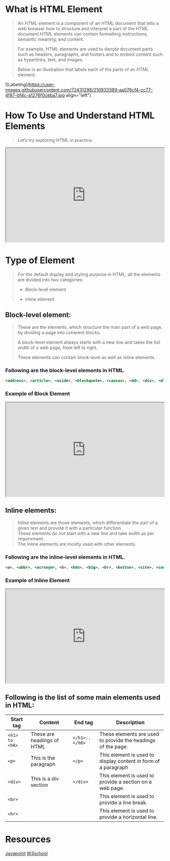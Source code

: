 # What is HTML Element

> An HTML element is a component of an HTML document that tells a web browser how to structure and interpret a part of the HTML document.HTML elements can contain formatting instructions, semantic meaning, and content.
> 
> For example, HTML elements are used to denote document parts such as headers, paragraphs, and footers and to embed content such as hyperlinks, text, and images.
> 
> Below is an illustration that labels each of the parts of an HTML element:

![Labeling](https://user-images.githubusercontent.com/72431298/210933389-aa076cf4-cc77-4f87-bf4c-a1276f0ceba7.jpg align="left")

# How To Use and Understand HTML Elements

> Let’s try exploring HTML in practice.

<iframe height="300" style="width:100%" src="https://codepen.io/ZuberUstad/embed/RwBoZEq?default-tab=html%2Cresult">
  See the Pen <a href="https://codepen.io/ZuberUstad/pen/RwBoZEq">
  HTML ELements</a> by Zuber Ustad (<a href="https://codepen.io/ZuberUstad">@ZuberUstad</a>)
  on <a href="https://codepen.io">CodePen</a>.
</iframe>

# Type of Element

> For the default display and styling purpose in HTML, all the elements are divided into two categories:
> 
> * Block-level element
>     
> * Inline element
>     

## Block-level element:

> These are the elements, which structure the main part of a web page, by dividing a page into coherent blocks.
> 
> A block-level element always starts with a new line and takes the full width of a web page, from left to right.
> 
> These elements can contain block-level as well as inline elements.

### Following are the block-level elements in HTML.

```xml
<address>, <article>, <aside>, <blockquote>, <canvas>, <dd>, <div>, <dl>, <dt>, <fieldset>, <figcaption>, <figure>, <footer>, <form>, <h1>-<h6>, <header>, <hr>, <li>, <main>, <nav>, <noscript>, <ol>, <output>, <p>, <pre>, <section>, <table>, <tfoot>, <ul> and <video>
```

### Example of Block Element

<iframe height="300" style="width:100%" src="https://codepen.io/ZuberUstad/embed/mdjOMNo?default-tab=html%2Cresult">
  See the Pen <a href="https://codepen.io/ZuberUstad/pen/mdjOMNo">
  Block Element</a> by Zuber Ustad (<a href="https://codepen.io/ZuberUstad">@ZuberUstad</a>)
  on <a href="https://codepen.io">CodePen</a>.
</iframe>

## Inline elements:

> Inline elements are those elements, which differentiate the part of a given text and provide it with a particular function.  
> These elements do not start with a new line and take width as per requirement.  
> The Inline elements are mostly used with other elements.

### Following are the inline-level elements in HTML.

```xml
<a>, <abbr>, <acronym>, <b>, <bdo>, <big>, <br>, <button>, <cite>, <code>, <dfn>, <em>, <i>, <img>, <input>, <kbd>, <label>, <map>, <object>, <q>, <samp>, <script>, <select>, <small>, <span>, <strong>, <sub>, <sup>, <textarea>, <time>, <tt>, <var>.
```

### Example of Inline Element

<iframe height="300" style="width:100%" src="https://codepen.io/ZuberUstad/embed/mdjOBbo?default-tab=html%2Cresult">
  See the Pen <a href="https://codepen.io/ZuberUstad/pen/mdjOBbo">
  Untitled</a> by Zuber Ustad (<a href="https://codepen.io/ZuberUstad">@ZuberUstad</a>)
  on <a href="https://codepen.io">CodePen</a>.
</iframe>

## Following is the list of some main elements used in HTML:

| Start tag | Content | End tag | Description |
| --- | --- | --- | --- |
| `<h1> to <h6>` | These are headings of HTML | `</h1>..</h6>` | These elements are used to provide the headings of the page. |
| `<p>` | This is the paragraph | `</p>` | This element is used to display content in form of a paragraph |
| `<div>` | This is a div section | `</div>` | This element is used to provide a section on a web page. |
| `<br>` |  |  | This element is used to provide a line break. |
| `<hr>` |  |  | This element is used to provide a horizontal line. |

# Resources

[Javapoint](https://www.javatpoint.com/css-position) [W3school](https://www.w3schools.com/)